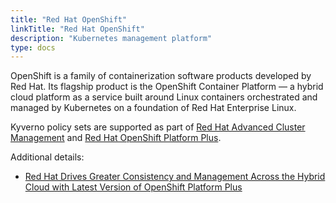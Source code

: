 ```yaml
---
title: "Red Hat OpenShift"
linkTitle: "Red Hat OpenShift"
description: "Kubernetes management platform"
type: docs
---
```


OpenShift is a family of containerization software products developed by Red Hat. Its flagship product is the OpenShift Container Platform — a hybrid cloud platform as a service built around Linux containers orchestrated and managed by Kubernetes on a foundation of Red Hat Enterprise Linux.

Kyverno policy sets are supported as part of [Red Hat Advanced Cluster Management](https://access.redhat.com/products/red-hat-advanced-cluster-management-for-kubernetes) and [Red Hat OpenShift Platform Plus](https://www.redhat.com/en/technologies/cloud-computing/openshift/platform-plus). 

Additional details:
* [Red Hat Drives Greater Consistency and Management Across the Hybrid Cloud with Latest Version of OpenShift Platform Plus](https://www.redhat.com/en/about/press-releases/red-hat-drives-greater-consistency-and-management-across-the-hybrid-cloud-with-latest-version-of-openshift-platform-plus)


